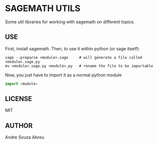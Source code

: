 # SAGEMATH UTILS

Some util libraries for working with sagemath on different topics.

## USE

First, install sagemath. Then, to use it within python (or sage itself):

```shell
sage --preparse <module>.sage     # will generate a file called <module>.sage.py
mv <module>.sage.py <module>.py   # rename the file to be importable
```

Now, you just have to import it as a normal python module

```python
import <module>
```

## LICENSE

MIT

## AUTHOR

Andre Souza Abreu
